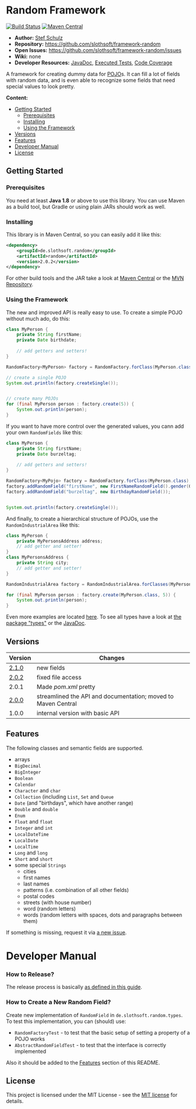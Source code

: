 # Random Framework

[![Build Status](https://travis-ci.org/slothsoft/framework-random.svg?branch=master)](https://travis-ci.org/slothsoft/framework-random) [![Maven Central](https://img.shields.io/maven-central/v/de.slothsoft.random/random.svg?label=Maven%20Central)](https://search.maven.org/search?q=g:%22de.slothsoft.random%22%20AND%20a:%22random%22)

- **Author:** [Stef Schulz](mailto:s.schulz@slothsoft.de)
- **Repository:** <https://github.com/slothsoft/framework-random>
- **Open Issues:** <https://github.com/slothsoft/framework-random/issues>
- **Wiki:** none
- **Developer Resources:** [JavaDoc](http://slothsoft.github.io/framework-random), [Executed Tests](http://slothsoft.github.io/framework-random/tests), [Code Coverage](http://slothsoft.github.io/framework-random/coverage)


A framework for creating dummy data for [POJO](https://de.wikipedia.org/wiki/Plain_Old_Java_Object)s. It can fill a lot of fields with random data, and is even able to recognize some fields that need special values to look pretty.

**Content:**

- [Getting Started](#getting-started)
    - [Prerequisites](#prerequisites)
    - [Installing](#installing)
    - [Using the Framework](#using-the-framework)
- [Versions](#versions)
- [Features](#features)
- [Developer Manual](#developer-manual)
- [License](#license)


## Getting Started

### Prerequisites

You need at least **Java 1.8** or above to use this library. You can use Maven as a build tool, but Gradle or using plain JARs should work as well.

### Installing

This library is in Maven Central, so you can easily add it like this:

```xml
<dependency>
    <groupId>de.slothsoft.random</groupId>
    <artifactId>random</artifactId>
    <version>2.0.2</version>
</dependency>
```

For other build tools and the JAR take a look at [Maven Central](https://search.maven.org/artifact/de.slothsoft.random/random/2.0.0/jar) or the [MVN Repository](https://mvnrepository.com/artifact/de.slothsoft.random/random).


### Using the Framework

The new and improved API is really easy to use. To create a simple POJO without much ado, do this:

```java
class MyPerson { 
    private String firstName;
    private Date birthdate;
    
    // add getters and setters!
}

RandomFactory<MyPerson> factory = RandomFactory.forClass(MyPerson.class);

// create a single POJO
System.out.println(factory.createSingle());


// create many POJOs
for (final MyPerson person : factory.create(5)) {
    System.out.println(person);
}
```

If you want to have more control over the generated values, you cann add your own `RandomFields` like this:


```java
class MyPerson { 
    private String firstName;
    private Date burzeltag;
    
    // add getters and setters!
}

RandomFactory<MyPojo> factory = RandomFactory.forClass(MyPerson.class);
factory.addRandomField("firstName", new FirstNameRandomField().gender(Gender.MALE));
factory.addRandomField("burzeltag", new BirthdayRandomField());


System.out.println(factory.createSingle());
```

And finally, to create a hierarchical structure of POJOs, use the `RandomIndustrialArea` like this:

```java
class MyPerson { 
    private MyPersonsAddress address;
    // add getter and setter!
}
class MyPersonsAddress { 
    private String city;
    // add getter and setter!
}

RandomIndustrialArea factory = RandomIndustrialArea.forClasses(MyPerson.class, MyPersonsAddress.class);

for (final MyPerson person : factory.create(MyPerson.class, 5)) {
	System.out.println(person);
}
```

Even more examples are located [here](https://github.com/slothsoft/framework-random/tree/master/random-example/src/main/java/). To see all types have a look at [the package "types"](https://github.com/slothsoft/framework-random/tree/master/random/src/main/java/de/slothsoft/random/types) or the [JavaDoc](http://slothsoft.github.io/framework-random/de/slothsoft/random/types/package-summary.html).


##  Versions


| Version       | Changes       |
| ------------- | ------------- |
| [2.1.0](https://github.com/slothsoft/framework-random/milestone/2?closed=1) | new fields |
| [2.0.2](https://github.com/slothsoft/framework-random/milestone/3?closed=1) | fixed file access |
| 2.0.1         | Made _pom.xml_ pretty |
| [2.0.0](https://github.com/slothsoft/framework-random/milestone/1?closed=1) | streamlined the API and documentation; moved to Maven Central |
| 1.0.0         | internal version with basic API |


##  Features

The following classes and semantic fields are supported.

- arrays
- `BigDecimal`
- `BigInteger`
- `Boolean`
- `Calendar`
- `Character` and `char`
- `Collection` (including `List`, `Set` and `Queue`
- `Date` (and "birthdays", which have another range)
- `Double` and `double`
- `Enum`
- `Float` and `float`
- `Integer` and `int`
- `LocalDateTime`
- `LocalDate`
- `LocalTime`
- `Long` and `long`
- `Short` and `short`
- some special `Strings`
    * cities
    * first names
    * last names
    * patterns (i.e. combination of all other fields)
    * postal codes
    * streets (with house number)
    * word (random letters)
    * words (random letters with spaces, dots and paragraphs between them)
    
If something is missing, request it via [a new issue](https://github.com/slothsoft/framework-random/issues/new).



# Developer Manual

### How to Release?

The release process is basically [as defined in this guide](https://github.com/slothsoft/charts/wiki/How-To-Release).

### How to Create a New Random Field?

Create new implementation of `RandomField` in `de.slothsoft.random.types`. To test this implementation, you can (should) use:

- `RandomFactoryTest` - to test that the basic setup of setting a property of a POJO works
- `AbstractRandomFieldTest` - to test that the interface is correctly implemented

Also it should be added to the [Features](#features) section of this README.



## License

This project is licensed under the MIT License - see the [MIT license](LICENSE) for details.
